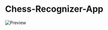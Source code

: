 # Chess-Recognizer-App

![Preview](https://media.giphy.com/media/vihO779lBdl7vmCWGz/giphy.gif?cid=790b7611efa28a1e1c9f48a5572ac23572d9354270da3652&rid=giphy.gif&ct=g)
